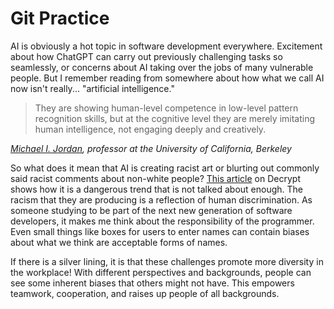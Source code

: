 # Git Practice

AI is obviously a hot topic in software development everywhere. Excitement about how ChatGPT can carry out previously challenging tasks so seamlessly, or concerns about AI taking over the jobs of many vulnerable people. But I remember reading from somewhere about how what we call AI now isn't really... "artificial intelligence."  

> They are showing human-level competence in low-level pattern recognition skills, but at the cognitive level they are merely imitating human intelligence, not engaging deeply and creatively.

*[Michael I. Jordan](https://spectrum.ieee.org/stop-calling-everything-ai-machinelearning-pioneer-says), professor at the University of California, Berkeley*  

So what does it mean that AI is creating racist art or blurting out commonly said racist comments about non-white people? [This article](https://decrypt.co/155929/ai-racist-experts-say-heres-why) on Decrypt shows how it is a dangerous trend that is not talked about enough. The racism that they are producing is a reflection of human discrimination. As someone studying to be part of the next new generation of software developers, it makes me think about the responsibility of the programmer. Even small things like boxes for users to enter names can contain biases about what we think are acceptable forms of names. 

If there is a silver lining, it is that these challenges promote more diversity in the workplace! With different perspectives and backgrounds, people can see some inherent biases that others might not have. This empowers teamwork, cooperation, and raises up people of all backgrounds. 